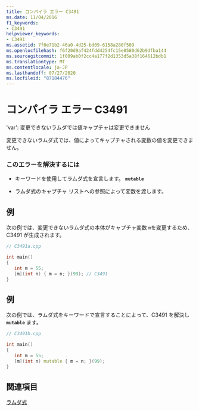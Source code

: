 ```yaml
---
title: コンパイラ エラー C3491
ms.date: 11/04/2016
f1_keywords:
- C3491
helpviewer_keywords:
- C3491
ms.assetid: 7f0e71b2-46a0-4d25-bd09-6158a280f509
ms.openlocfilehash: f6f20d9af424fdd4254fc15e0580d62b9dfba144
ms.sourcegitcommit: 1f009ab0f2cc4a177f2d1353d5a38f164612bdb1
ms.translationtype: MT
ms.contentlocale: ja-JP
ms.lasthandoff: 07/27/2020
ms.locfileid: "87184476"
---
```

# <a name="compiler-error-c3491"></a>コンパイラ エラー C3491

'var': 変更できないラムダでは値キャプチャは変更できません

変更できないラムダ式では、値によってキャプチャされる変数の値を変更できません。

### <a name="to-correct-this-error"></a>このエラーを解決するには

- キーワードを使用してラムダ式を宣言します。 **`mutable`**

- ラムダ式のキャプチャ リストへの参照によって変数を渡します。

## <a name="example"></a>例

次の例では、変更できないラムダ式の本体がキャプチャ変数 `m`を変更するため、C3491 が生成されます。

```cpp
// C3491a.cpp

int main()
{
   int m = 55;
   [m](int n) { m = n; }(99); // C3491
}
```

## <a name="example"></a>例

次の例では、ラムダ式をキーワードで宣言することによって、C3491 を解決し **`mutable`** ます。

```cpp
// C3491b.cpp

int main()
{
   int m = 55;
   [m](int n) mutable { m = n; }(99);
}
```

## <a name="see-also"></a>関連項目

[ラムダ式](../../cpp/lambda-expressions-in-cpp.md)
